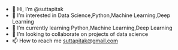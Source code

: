 - 👋 Hi, I’m @suttapitak
- 👀 I’m interested in Data Science,Python,Machine Learning,Deep Learning
- 🌱 I’m currently learning Python,Machine Learning,Deep Learning
- 💞️ I’m looking to collaborate on projects of data science
- 📫 How to reach me suttapitak@gmail.com

<!---
suttapitak/suttapitak is a ✨ special ✨ repository because its `README.md` (this file) appears on your GitHub profile.
You can click the Preview link to take a look at your changes.
--->
